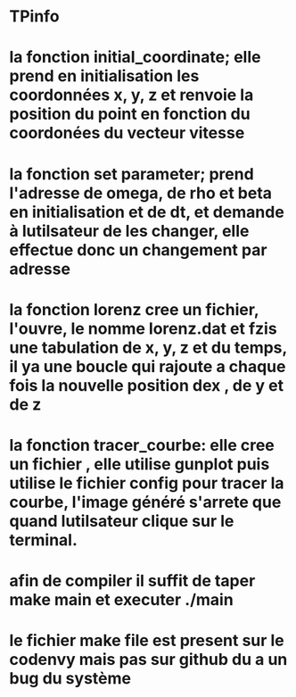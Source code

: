 # TPinfo
# la fonction initial_coordinate; elle prend en initialisation les coordonnées x, y, z et renvoie la position du point en fonction du coordonées du vecteur vitesse
# la fonction set parameter; prend l'adresse de omega, de rho et beta en initialisation et de dt, et demande à lutilsateur de les changer, elle effectue donc un changement par adresse
# la fonction lorenz cree un fichier, l'ouvre, le nomme lorenz.dat et fzis une tabulation de x, y, z et du temps, il ya une boucle qui rajoute a chaque fois la nouvelle position dex , de y et de z
# la fonction tracer_courbe: elle cree un fichier , elle utilise gunplot puis utilise le fichier config pour tracer la courbe, l'image généré s'arrete que quand lutilsateur clique sur le terminal.
# afin de compiler il suffit de taper make main et executer ./main 
# le fichier make file est present sur le codenvy mais pas sur github du a un bug du système
